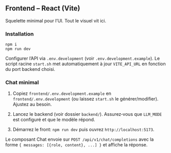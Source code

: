 ## Frontend – React (Vite)

Squelette minimal pour l’UI. Tout le visuel vit ici.

### Installation

```
npm i
npm run dev
```

Configurer l’API via `.env.development` (voir `.env.development.example`). Le script racine `start.sh` met automatiquement à jour `VITE_API_URL` en fonction du port backend choisi.

### Chat minimal

1. Copiez `frontend/.env.development.example` en `frontend/.env.development` (ou laissez `start.sh` le générer/modifier). Ajustez au besoin.

2. Lancez le backend (voir dossier `backend/`). Assurez‑vous que `LLM_MODE` est configuré et que le modèle répond.

3. Démarrez le front: `npm run dev` puis ouvrez `http://localhost:5173`.

Le composant Chat envoie sur `POST /api/v1/chat/completions` avec la forme `{ messages: [{role, content}, ...] }` et affiche la réponse.
